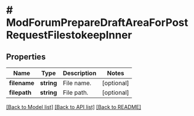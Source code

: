 # # ModForumPrepareDraftAreaForPostRequestFilestokeepInner

## Properties

Name | Type | Description | Notes
------------ | ------------- | ------------- | -------------
**filename** | **string** | File name. | [optional]
**filepath** | **string** | File path. | [optional]

[[Back to Model list]](../../README.md#models) [[Back to API list]](../../README.md#endpoints) [[Back to README]](../../README.md)
